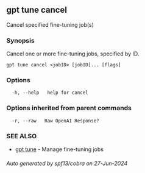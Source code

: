 ## gpt tune cancel

Cancel specified fine-tuning job(s)

### Synopsis

Cancel one or more fine-tuning jobs, specified by ID.

```
gpt tune cancel <jobID> [jobID]... [flags]
```

### Options

```
  -h, --help   help for cancel
```

### Options inherited from parent commands

```
  -r, --raw   Raw OpenAI Response?
```

### SEE ALSO

* [gpt tune](gpt_tune.md)	 - Manage fine-tuning jobs

###### Auto generated by spf13/cobra on 27-Jun-2024
